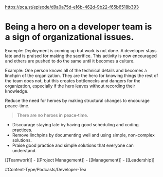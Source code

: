 https://pca.st/episode/d9a0a75d-e16b-462d-9b22-f65b6518b393

# Being a hero on a developer team is a sign of organizational issues. 

Example: 
Deployment is coming up but work is not done. A developer stays late and is praised for making the sacrifice. This activity is now encouraged and others are pushed to do the same until it becomes a culture. 

Example: 
One person knows all of the technical details and becomes a linchpin of the organization. They are the hero for knowing things the rest of the team does not, but this creates bottlenecks and dangers for the organization, especially if the hero leaves without recording their knowledge. 

Reduce the need for heroes by making structural changes to encourage peace-time. 
> There are no heroes in peace-time. 
- Discourage staying late by having good scheduling and coding practices. 
- Remove linchpins by documenting well and using simple, non-complex solutions. 
- Praise good practice and simple solutions that everyone can understand. 

[[Teamwork]] - [[Project Management]] - [[Management]] - [[Leadership]]

#Content-Type/Podcasts/Developer-Tea